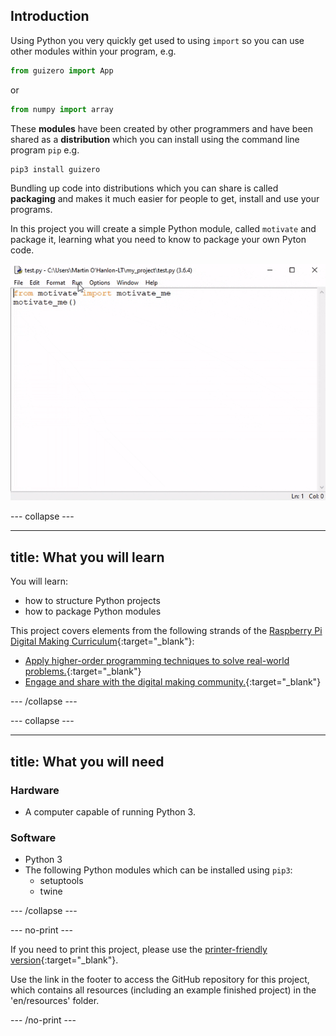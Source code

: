 ## Introduction

Using Python you very quickly get used to using `import` so you can use other modules within your program, e.g.

```python
from guizero import App
```

or

```python
from numpy import array
```

These **modules** have been created by other programmers and have been shared as a **distribution** which you can install using the command line program `pip` e.g.

```bash
pip3 install guizero
```

Bundling up code into distributions which you can share is called **packaging** and makes it much easier for people to get, install and use your programs.

In this project you will create a simple Python module, called `motivate` and package it, learning what you need to know to package your own Pyton code.

![motivate me](images/motivate_me.gif)

--- collapse ---

---
title: What you will learn
---

You will learn:

+ how to structure Python projects
+ how to package Python modules

This project covers elements from the following strands of the [Raspberry Pi Digital Making Curriculum](http://rpf.io/curriculum){:target="_blank"}:

+ [Apply higher-order programming techniques to solve real-world problems.](https://curriculum.raspberrypi.org/programming/maker/){:target="_blank"}
+ [Engage and share with the digital making community.](https://curriculum.raspberrypi.org/community-and-sharing/creator/){:target="_blank"}

--- /collapse ---

--- collapse ---

---
title: What you will need
---

### Hardware

+ A computer capable of running Python 3.

### Software

+ Python 3
+ The following Python modules which can be installed using `pip3`:
  + setuptools
  + twine

--- /collapse ---

--- no-print ---

If you need to print this project, please use the [printer-friendly version](https://projects.raspberrypi.org/en/projects/project-name/print){:target="_blank"}.

Use the link in the footer to access the GitHub repository for this project, which contains all resources (including an example finished project) in the 'en/resources' folder.

--- /no-print ---


